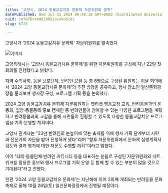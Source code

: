 ```yaml
---
title: "고양시, 2024 동물교감치유 문화제 자문위원회 발족"
datePublished: Wed Jul 31 2024 00:48:18 GMT+0000 (Coordinated Universal Time)
cuid: cm7076vtm002b09jocnko6ids
slug: 6725

---
```



고양시가 '2024 동물교감치유 문화제' 자문위원회를 발족했다

![이미지](https://cdn.hashnode.com/res/hashnode/image/upload/v1739261163291/78415f86-b1bc-438e-9e80-3a0675799e79.jpeg)

고양특례시는 '고양시 동물교감치유 문화제'를 위한 자문위원회를 구성해 지난 22일 첫 회의를 진행했다고 밝혔다.

지역 수의사회, 동물 보호단체, 반려인 모임 등 총 8명으로 구성된 위원회는 이날 회의에서 '2024 고양 동물교감치유 문화제'의 추진 방향을 공유하고, 행사 장소인 일산문화광장을 둘러보며 행사장 구성, 프로그램 기획 등을 논의했다.

2024 고양 동물교감치유 문화제 자문위원회는 펫티켓·행동교정 교육, 반려동물과의 운동회, 입양·동물등록 홍보 캠페인 등 반려인들이 참여할 수 있는 다양한 프로그램을 계획하고 반려동물과의 교감을 통해 시민들이 힐링할 수 있도록 다양한 동물교감치유 프로그램을 기획·운영할 계획이다.

고양시 관계자는 "23만 반려인의 눈높이에 맞는 축제를 위해 행사 기획 단계부터 시민과 전문가의 자문을 받아 진행하게 됐다"라며 "향후 자문위원회에서 문화제 실행계획서 검토와 결과 평가에 대한 자문도 수행할 계획"이라고 밝혔다.

이어 "대학·동물단체·반려인 커뮤니티 등을 대표하는 분들로 구성된 자문위원회와 네트워크를 활용한 홍보와 행사 프로그램 기획 운영 등 함께 할 수 있는 부분이 많을 것으로 기대된다"라고 전했다.

한편 '2024 고양 동물교감치유 문화제'는 지난해에 이어 2회째 개최되는 반려동물 문화축제로 올해 10월 26일(토) 일산문화광장에서 진행될 예정이다.